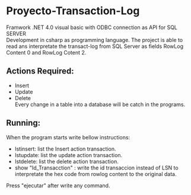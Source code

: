 # Proyecto-Transaction-Log 
Framwork .NET 4.0 visual basic with ODBC connection as API for SQL SERVER</br>
Development in csharp as programming language. The project is able to read ans interpretate the transact-log from SQL Server as fields RowLog Content 0 and RowLog Cotent 2.</br>

## Actions Required:</br>
- Insert</br>
- Update</br>
- Delete</br>
Every change in a table into a database will be catch in the programs.</br>

## Running:</br>
When the program starts write bellow instructions:</br>
- lstinsert: list the Insert action transaction.</br>
- lstupdate: list the update action transaction.</br>
- lstdelete: list the delete action transaction.</br>
- show "Id_Transacction" : write the id transaccion instead of LSN to interpretate the hex code from rowlog content to the original data.</br>

Press "ejecutar" after write any command.
